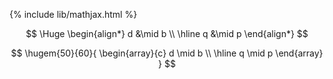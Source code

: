 {% include lib/mathjax.html %}

$$
  \Huge
  \begin{align*}
  d &\mid b \\
  \hline
  q &\mid p
  \end{align*}
$$


$$
\hugem{50}{60}{
    \begin{array}{c}
    d \mid b \\
    \hline
    q \mid p
    \end{array}
}
$$

